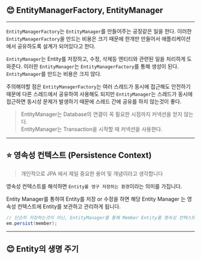 ## 😊 EntityManagerFactory, EntityManager

---

`EntityManagerFactory`는 `EntityManager`를 만들어주는 공장같은 일을 한다. 
이러한 `EntityManagerFactory`을 만드는 비용은 크기 때문에 한개만 만들어서 애플리케이션에서 
공유하도록 설계가 되어있다고 한다.


`EntityManager`는 Entity를 저장하고, 수정, 삭제등 엔티티와 관련된 일을 처리하게 도와준다.
이러한 `EntityManager`는 `EntityManagerFactory`를 통해 생성이 된다. `EntityManager`를 만드는 비용은
크지 않다. 

주의해야할 점은 `EntityManagerFactory`는 여러 스레드가 동시에 접근해도 안전하기 때문에 다른 스레드에서
공유하여 사용해도 되지만 `EntityManager`는 스레드가 동시에 접근하면 동시성 문제가 발생하기 때문에
스레드 간에 공유를 하지 않는것이 좋다.

> EntityManager는 Database의 연결이 꼭 필요한 시점까지 커넥션을 얻지 않는다.<br> 
> EntityManager는 Transaction을 시작할 때 커넥션을 사용한다.
> 

---

## ⭐ 영속성 컨텍스트 (Persistence Context)

>개인적으로 JPA 에서 제일 중요한 용어 및 개념이라고 생각합니다

영속성 컨텍스트를 해석하면 `Entity를 영구 저장하는 환경`이라는 의미를 가집니다.

Entity Manager를 통하여 Entity를 저장 or 수정을 하면 해당 Entity Manager 는 영속성 컨텍스트에 Entity를 보관하고 관리하게 됩니다.

```java
// 단순히 저장하는것이 아닌, EntityManager를 통해 Member Entity를 영속성 컨텍스트에 저장한다는 의미.
em.persist(member);
```

---

## 😊 Entity의 생명 주기 

